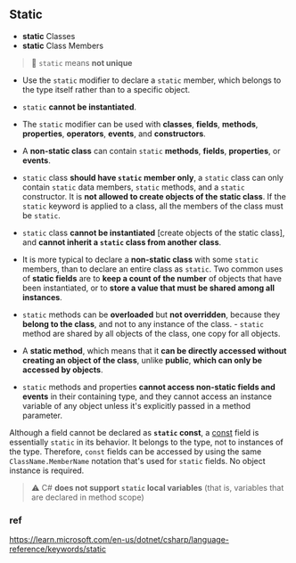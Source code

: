 ## Static

- **static** Classes
- **static** Class Members

> 📌 `static` means **not unique**




- Use the `static` modifier to declare a `static` member,  which belongs to the type itself rather than to a specific object. 
- `static` **cannot be instantiated**. 
- The `static` modifier can be used with **classes**, **fields**, **methods**, **properties**, **operators**, **events**, and **constructors**. 
- A **non-static class** can contain `static` **methods**, **fields**, **properties**, or **events**. 
- `static` class **should have `static` member only**, a `static` class can only contain `static` data members, `static` methods, and a `static` constructor. It is **not allowed to create objects of the static class**.  If the `static` keyword is applied to a class, all the members of the class must be `static`.
- `static` class **cannot be instantiated** [create objects of the static class], and **cannot inherit a `static` class from another class**.
- It is more typical to declare a **non-static class** with some `static` members, than to declare an entire class as `static`. Two common uses of **static fields** are to **keep a count of the number** of objects that have been instantiated, or to **store a value that must be shared among all instances**.

- `static` methods can be **overloaded** but **not overridden**, because they **belong to the class**, and not to any instance of the class. - `static` method are shared by all objects of the class, one copy for all objects. 
- A **static method**, which means that it **can be directly accessed without creating an object of the class**, unlike **public**, **which can only be accessed by objects**.

- `static` methods and properties **cannot access non-static fields and events** in their containing type, and they cannot access an instance variable of any object unless it's explicitly passed in a method parameter.

Although a field cannot be declared as **`static` const**, a [const](https://docs.microsoft.com/en-us/dotnet/csharp/language-reference/keywords/const) field is essentially `static` in its behavior. It belongs to the type, not to instances of the type. Therefore, `const` fields can be accessed by using the same `ClassName.MemberName` notation that's used for `static` fields. No object instance is required.


> ⚠️ C# **does not support `static` local variables** (that is, variables that are declared in method scope)


### ref
https://learn.microsoft.com/en-us/dotnet/csharp/language-reference/keywords/static
